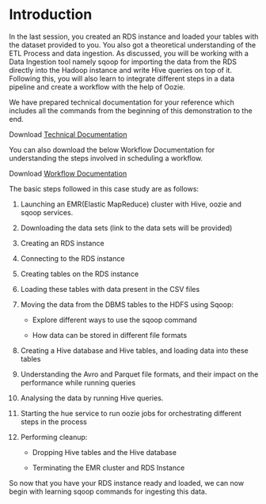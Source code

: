 # Introduction

In the last session, you created an RDS instance and loaded your tables with the dataset provided to you. You also got a theoretical understanding of the ETL Process and data ingestion. As discussed, you will be working with a Data Ingestion tool namely sqoop for importing the data from the RDS directly into the Hadoop instance and write Hive queries on top of it. Following this, you will also learn to integrate different steps in a data pipeline and create a workflow with the help of Oozie.

We have prepared technical documentation for your reference which includes all the commands from the beginning of this demonstration to the end.

Download [Technical Documentation](Technical_Documentation.pdf)

You can also download the below Workflow Documentation for understanding the steps involved in scheduling a workflow.

Download [Workflow Documentation](Workflow_Documentation.pdf)

The basic steps followed in this case study are as follows:

1. Launching an EMR(Elastic MapReduce) cluster with Hive, oozie and sqoop services.

2. Downloading the data sets (link to the data sets will be provided)

3. Creating an RDS instance

4. Connecting to the RDS instance

5. Creating tables on the RDS instance

6. Loading these tables with data present in the CSV files

7. Moving the data from the DBMS tables to the HDFS using Sqoop:

    - Explore different ways to use the sqoop command

    - How data can be stored in different file formats

8. Creating a Hive database and Hive tables, and loading data into these tables

9. Understanding the Avro and Parquet file formats, and their impact on the performance while running queries

10. Analysing the data by running Hive queries.

11. Starting the hue service to run oozie jobs for orchestrating different steps in the process

12. Performing cleanup:

    - Dropping Hive tables and the Hive database

    - Terminating the EMR cluster and RDS Instance

So now that you have your RDS instance ready and loaded, we can now begin with learning sqoop commands for ingesting this data.
